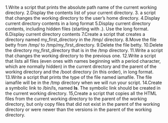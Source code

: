 
1.Write a script that prints the absolute path name of the current working directory.
2.Display the contents list of your current directory.
3. a script that changes the working directory to the user’s home directory.
4.Display current directory contents in a long format
5.Display current directory contents, including hidden files (starting with .). Use the long format.
6.Display current directory contents
7.Create a script that creates a directory named my_first_directory in the /tmp/ directory.
8.Move the file betty from /tmp/ to /tmp/my_first_directory.
9.Delete the file betty.
10.Delete the directory my_first_directory that is in the /tmp directory.
11.Write a script that changes the working directory to the previous one.
12.Write a script that lists all files (even ones with names beginning with a period character, which are normally hidden) in the current directory and the parent of the working directory and the /boot directory (in this order), in long format.
13.Write a script that prints the type of the file named iamafile. The file iamafile will be in the /tmp directory when we will run your script.
14.Create a symbolic link to /bin/ls, named __ls__. The symbolic link should be created in the current working directory.
15,Create a script that copies all the HTML files from the current working directory to the parent of the working directory, but only copy files that did not exist in the parent of the working directory or were newer than the versions in the parent of the working directory.
 
